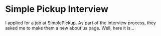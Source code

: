 Simple Pickup Interview
==========

I applied for a job at SimplePickup. As part of the interview process, they asked me to make them a new about us page. Well, here it is...

<!-- Usage
----- -->
